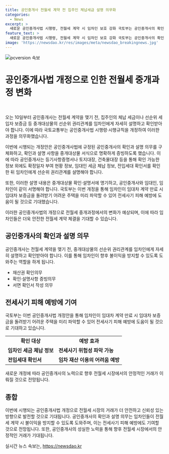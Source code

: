 ```yaml
---
title: 공인중개사 전월세 계약 전 집주인 체납세금 설명 의무화
categories:
  - News
excerpt: >
  새로운 공인중개사법 시행령, 전월세 계약 시 임차인 보호 강화 국토부는 공인중개사의 확인과 설명 의무를 강화하는 공인중개사법 시행령 개정을 발표했습니다. 이에 따라 공인중개사는 중개대상물의 선순위 권리관계를 세부적으로 설명하고 확인해야 합니다. 또한, 중개대상물 확인·설명서에 정보를 명시하고, 임대인과 임차인이 함께 서명해야 합니다. 이를 통해 임차인이 전세사기 피해를 덜 받도록 도움을 줄 것으로 기대됩니다.
feature_text: >
  새로운 공인중개사법 시행령, 전월세 계약 시 임차인 보호 강화 국토부는 공인중개사의 확인과 설명 의무를 강화하는 공인중개사법 시행령 개정을 발표했습니다. 이에 따라 공인중개사는 중개대상물의 선순위 권리관계를 세부적으로 설명하고 확인해야 합니다. 또한, 중개대상물 확인·설명서에 정보를 명시하고, 임대인과 임차인이 함께 서명해야 합니다. 이를 통해 임차인이 전세사기 피해를 덜 받도록 도움을 줄 것으로 기대됩니다.
image: 'https://newsdao.kr/res/images/meta/newsdao_breakingnews.jpg'
---
```


<p><img src="https://newsdao.kr/res/images/meta/newsdao_breakingnews.jpg" alt="pcversion 속보" /></p>

<h1>공인중개사법 개정으로 인한 전월세 중개과정 변화</h1>

<p data-ke-size="size16">&nbsp;</p>

<p>오는 10일부터 공인중개사는 전월세 계약을 맺기 전, 집주인의 체납 세금이나 선순위 세입자 보증금 등 중개대상물의 선순위 권리관계를 임차인에게 자세히 설명하고 확인받아야 합니다. 이에 따라 국토교통부는 공인중개사법 시행령·시행규칙을 개정하여 이러한 과정을 의무화했습니다.</p>

<p>이번에 시행되는 개정안은 공인중개사법에 규정된 공인중개사의 확인과 설명 의무를 구체화하고, 확인과 설명 사항을 중개대상물 서식으로 명확하게 증빙하도록 했습니다. 이에 따라 공인중개사는 등기사항증명서나 토지대장, 건축물대장 등을 통해 확인 가능한 정보 외에도 확정일자 부여 현황 정보, 임대인 세금 체납 정보, 전입세대 확인서를 확인한 뒤 임차인에게 선순위 권리관계를 설명해야 합니다.</p>

<p>또한, 이러한 설명 내용은 중개대상물 확인·설명서에 명기하고, 공인중개사와 임대인, 임차인이 같이 서명해야 합니다. 국토부는 이번 개정을 통해 임차인이 임대차 계약 만료 시 임대차 보증금을 돌려받기 어려운 주택을 미리 파악할 수 있어 전세사기 피해 예방에 도움이 될 것으로 기대했습니다.</p>

<p>이러한 공인중개사법의 개정으로 전월세 중개과정에서의 변화가 예상되며, 이에 따라 임차인들은 더욱 안전한 전월세 계약 체결을 기대할 수 있습니다.</p>

<h2 data-ke-size="size26">공인중개사의 확인과 설명 의무</h2>

<p>공인중개사는 전월세 계약을 맺기 전, 중개대상물의 선순위 권리관계를 임차인에게 자세히 설명하고 확인받아야 합니다. 이를 통해 임차인이 향후 불이익을 방지할 수 있도록 도와주는 역할을 하게 됩니다.</p>

<ul>
<li>재산권 확인의무</li>
<li>확인·설명사항 증빙의무</li>
<li>서면 확인서 작성 의무</li>
</ul>

<h2 data-ke-size="size26">전세사기 피해 예방에 기여</h2>

<p>국토부는 이번 공인중개사법 개정안을 통해 임차인이 임대차 계약 만료 시 임대차 보증금을 돌려받기 어려운 주택을 미리 파악할 수 있어 전세사기 피해 예방에 도움이 될 것으로 기대하고 있습니다.</p>

<table>
<tbody>
<tr>
<td style="text-align: center; height: 17px;"><b>확인 대상</b></td>
<td style="text-align: center; height: 17px;"><b>예방 효과</b></td>
</tr>
<tr>
<td style="text-align: left; height: 17px;"><b>임차인 세금 체납 정보</b></td>
<td style="text-align: left; height: 17px;"><b>전세사기 위험성 파악 가능</b></td>
</tr>
<tr>
<td style="text-align: left; height: 17px;"><b>전입세대 확인서</b></td>
<td style="text-align: left; height: 17px;"><b>임차 재산 이용의 어려움 예방</b></td>
</tr>
</tbody>
</table>

<p>새로운 개정에 따라 공인중개사의 노력으로 향후 전월세 시장에서의 안정적인 거래가 이뤄질 것으로 전망됩니다.</p>

<h2 data-ke-size="size26">종합</h2>

<p>이번에 시행되는 공인중개사법 개정으로 전월세 시장의 거래가 더 안전하고 신뢰성 있는 방향으로 발전할 것으로 기대됩니다. 공인중개사의 확인과 설명 의무는 임차인들이 전월세 계약 시 불이익을 방지할 수 있도록 도와주며, 이는 전세사기 피해 예방에도 기여할 것으로 전망됩니다. 또한, 공인중개사의 성실한 노력을 통해 향후 전월세 시장에서의 안정적인 거래가 기대됩니다.</p>
실시간 뉴스 속보는, <a href="https://newsdao.kr" rel="dofollow">https://newsdao.kr</a>


